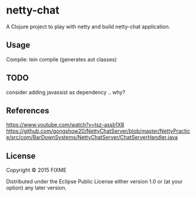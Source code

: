 # netty-chat

A Clojure project to play with netty and build netty-chat application.

## Usage

Compile:
lein compile (generates aot classes)

## TODO
consider adding javassist as dependency .. why?

## References
https://www.youtube.com/watch?v=tsz-assb1X8
https://github.com/gongshow20/NettyChatServer/blob/master/NettyPractice/src/com/BarDownSystems/NettyChatServer/ChatServerHandler.java



## License

Copyright © 2015 FIXME

Distributed under the Eclipse Public License either version 1.0 or (at
your option) any later version.
